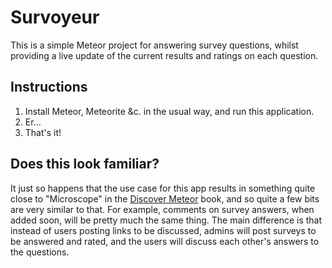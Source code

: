 Survoyeur
=========

This is a simple Meteor project for answering survey questions, whilst providing a live update of the current results and ratings on each question.

Instructions
------------

1. Install Meteor, Meteorite &c. in the usual way, and run this application.
2. Er...
3. That's it!

Does this look familiar?
------------------------

It just so happens that the use case for this app results in something quite close to "Microscope" in the [Discover Meteor](https://www.discovermeteor.com/) book, and so quite a few bits are very similar to that. For example, comments on survey answers, when added soon, will be pretty much the same thing. The main difference is that instead of users posting links to be discussed, admins will post surveys to be answered and rated, and the users will discuss each other's answers to the questions. 
